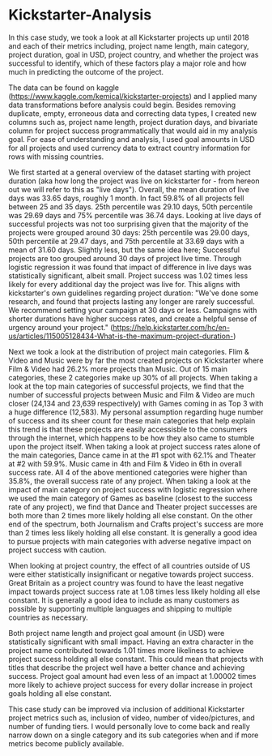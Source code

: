 # Kickstarter-Analysis

In this case study, we took a look at all Kickstarter projects up until 2018 and each of their metrics including, project name length, main category, project duration, goal in USD, project country, and whether the project was successful to identify, which of these factors play a major role and how much in predicting the outcome of the project.

The data can be found on kaggle (https://www.kaggle.com/kemical/kickstarter-projects) and I applied many data transformations before analysis could begin. Besides removing duplicate, empty, erroneous data and correcting data types, I created new columns such as, project name length, project duration days, and bivariate column for project success programmatically that would aid in my analysis goal. For ease of understanding and analysis, I used goal amounts in USD for all projects and used currency data to extract country information for rows with missing countries.

We first started at a general overview of the dataset starting with project duration (aka how long the project was live on kickstarter for - from hereon out we will refer to this as "live days"). Overall, the mean duration of live days was 33.65 days, roughly 1 month. In fact 59.8% of all projects fell between 25 and 35 days. 25th percentile was 29.10 days, 50th percentile was 29.69 days and 75% percentile was 36.74 days. Looking at live days of successful projects was not too surprising given that the majority of the projects were grouped around 30 days: 25th percentile was 29.00 days, 50th percentile at 29.47 days, and 75th percentile at 33.69 days with a mean of 31.60 days. Slightly less, but the same idea here; Successful projects are too grouped around 30 days of project live time. Through logistic regression it was found that impact of difference in live days was statistically significant, albeit small. Project success was 1.02 times less likely for every additional day the project was live for. This aligns with kickstarter's own guidelines regarding project duration: "We've done some research, and found that projects lasting any longer are rarely successful. We recommend setting your campaign at 30 days or less. Campaigns with shorter durations have higher success rates, and create a helpful sense of urgency around your project." (https://help.kickstarter.com/hc/en-us/articles/115005128434-What-is-the-maximum-project-duration-)

Next we took a look at the distribution of project main categories. Flim & Video and Music were by far the most created projects on Kickstarter where Film & Video had 26.2% more projects than Music. Out of 15 main categories, these 2 categories make up 30% of all projects. When taking a look at the top main categories of successful projects, we find that the number of successful projects between Music and Film & Video are much closer (24,134 and 23,639 respectively) with Games coming in as Top 3 with a huge difference (12,583). My personal assumption regarding huge number of success and its sheer count for these main categories that help explain this trend is that these projects are easily accessisble to the consumers through the internet, which happens to be how they also came to stumble upon the project itself. When taking a look at project success rates alone of the main categories, Dance came in at the #1 spot with 62.1% and Theater at #2 with 59.9%. Music came in 4th and Film & Video in 6th in overall success rate. All 4 of the above mentioned categories were higher than 35.8%, the overall success rate of any project. When taking a look at the impact of main category on project success with logistic regression where we used the main category of Games as baseline (closest to the success rate of any project), we find that Dance and Theater project successes are both more than 2 times more likely holding all else constant. On the other end of the spectrum, both Journalism and Crafts project's success are more than 2 times less likely holding all else constant. It is generally a good idea to pursue projects with main categories with adverse negative impact on project success with caution.

When looking at project country, the effect of all countries outside of US were either statistically insignificant or negative towards project success. Great Britain as a project country was found to have the least negative impact towards project success rate at 1.08 times less likely holding all else constant. It is generally a good idea to include as many customers as possible by supporting multiple languages and shipping to multiple countries as necessary.

Both project name length and project goal amount (in USD) were statistically significant with small impact. Having an extra character in the project name contributed towards 1.01 times more likeliness to achieve project success holding all else constant. This could mean that projects with titles that describe the project well have a better chance and achieving success. Project goal amount had even less of an impact at 1.00002 times more likely to achieve project success for every dollar increase in project goals holding all else constant.

This case study can be improved via inclusion of additional Kickstarter project metrics such as, inclusion of video, number of video/pictures, and number of funding tiers. I would personally love to come back and really narrow down on a single category and its sub categories when and if more metrics become publicly available.
